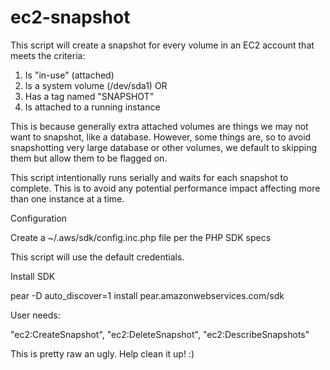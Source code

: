 ec2-snapshot
============

This script will create a snapshot for every volume in an EC2 account that meets the criteria:

   1. Is "in-use" (attached)
   2. Is a system volume (/dev/sda1) OR
   3. Has a tag named "SNAPSHOT"
   4. Is attached to a running instance

This is because generally extra attached volumes are things we may not want to snapshot, like
a database.  However, some things are, so to avoid snapshotting very large database or other
volumes, we default to skipping them but allow them to be flagged on.

This script intentionally runs serially and waits for each snapshot to complete. This is to avoid
any potential performance impact affecting more than one instance at a time. 

Configuration
 
Create a ~/.aws/sdk/config.inc.php file per the PHP SDK specs

This script will use the default credentials.

Install SDK

pear -D auto_discover=1 install pear.amazonwebservices.com/sdk

User needs:

   "ec2:CreateSnapshot",
   "ec2:DeleteSnapshot",
   "ec2:DescribeSnapshots"

This is pretty raw an ugly. Help clean it up! :)

